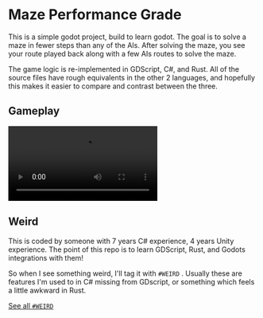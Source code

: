 # Maze Performance Grade

This is a simple godot project, build to learn godot.
The goal is to solve a maze in fewer steps than any of the AIs.
After solving the maze, you see your route played back along with a few AIs routes to solve the maze.

The game logic is re-implemented in GDScript, C#, and Rust.
All of the source files have rough equivalents in the other 2 languages, and
hopefully this makes it easier to compare and contrast between the three.

## Gameplay

![](_readme_assets/maze_grader.mp4)


## Weird

This is coded by someone with 7 years C# experience, 4 years Unity experience. 
The point of this repo is to learn GDScript, Rust, and Godots integrations with them!

So when I see something weird, I'll tag it with `#WEIRD` .
Usually these are features I'm used to in C# missing from GDscript, 
or something which feels a little awkward in Rust.

[See all `#WEIRD`](https://github.com/search?q=repo%3Adsmiller95%2FMazePerformanceGrade+%23WEIRD&type=code)


